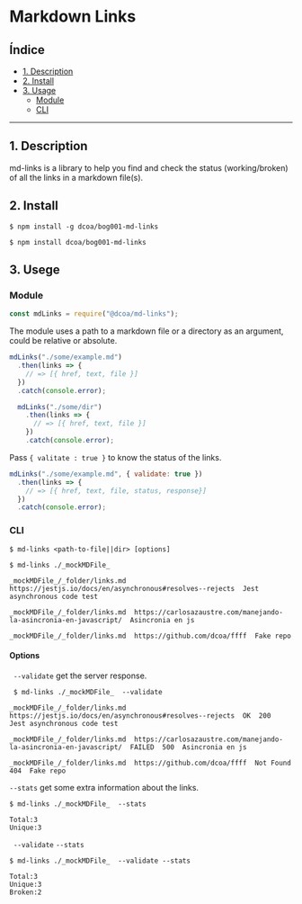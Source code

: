 # Markdown Links

## Índice

* [1. Description](#1-description)
* [2. Install](#2-install)
* [3. Usage](#3-usage)
  * [Module](module)
  * [CLI](cli)
***

## 1. Description

md-links is a library to help you find and check the status (working/broken) of all the links in a markdown file(s).

## 2. Install


```
$ npm install -g dcoa/bog001-md-links
```

```
$ npm install dcoa/bog001-md-links
```
## 3. Usege

### Module
```js
const mdLinks = require("@dcoa/md-links");
```

The module uses a path to a markdown file or a directory as an argument, could be relative or absolute.
```js
mdLinks("./some/example.md")
  .then(links => {
    // => [{ href, text, file }]
  })
  .catch(console.error);

  mdLinks("./some/dir")
    .then(links => {
      // => [{ href, text, file }]
    })
    .catch(console.error);

```
Pass ``{ valitate : true }`` to know the status of the links.
```js
mdLinks("./some/example.md", { validate: true })
  .then(links => {
    // => [{ href, text, file, status, response}]
  })
  .catch(console.error);
```
### CLI

`$ md-links <path-to-file||dir> [options]`

~~~
$ md-links ./_mockMDFile_

_mockMDFile_/_folder/links.md  https://jestjs.io/docs/en/asynchronous#resolves--rejects  Jest asynchronous code test

_mockMDFile_/_folder/links.md  https://carlosazaustre.com/manejando-la-asincronia-en-javascript/  Asincronia en js

_mockMDFile_/_folder/links.md  https://github.com/dcoa/ffff  Fake repo
~~~

#### Options
` --validate` get the server response.

~~~
 $ md-links ./_mockMDFile_  --validate

_mockMDFile_/_folder/links.md  https://jestjs.io/docs/en/asynchronous#resolves--rejects  OK  200  Jest asynchronous code test

_mockMDFile_/_folder/links.md  https://carlosazaustre.com/manejando-la-asincronia-en-javascript/  FAILED  500  Asincronia en js

_mockMDFile_/_folder/links.md  https://github.com/dcoa/ffff  Not Found  404  Fake repo
~~~
`--stats` get some extra information about the links.
~~~
$ md-links ./_mockMDFile_  --stats

Total:3
Unique:3
~~~
` --validate` `--stats`

~~~
$ md-links ./_mockMDFile_  --validate --stats

Total:3
Unique:3
Broken:2
~~~
